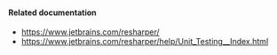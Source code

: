 #### Related documentation 

- <https://www.jetbrains.com/resharper/>
- <https://www.jetbrains.com/resharper/help/Unit_Testing__Index.html>
